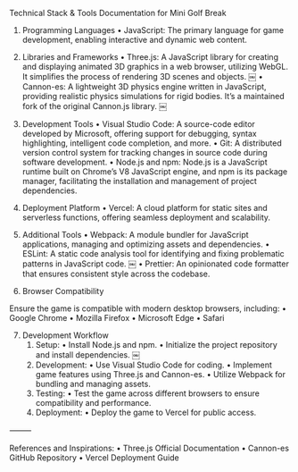Technical Stack & Tools Documentation for Mini Golf Break

1. Programming Languages
	•	JavaScript: The primary language for game development, enabling interactive and dynamic web content.

2. Libraries and Frameworks
	•	Three.js: A JavaScript library for creating and displaying animated 3D graphics in a web browser, utilizing WebGL. It simplifies the process of rendering 3D scenes and objects. ￼
	•	Cannon-es: A lightweight 3D physics engine written in JavaScript, providing realistic physics simulations for rigid bodies. It’s a maintained fork of the original Cannon.js library.  ￼

3. Development Tools
	•	Visual Studio Code: A source-code editor developed by Microsoft, offering support for debugging, syntax highlighting, intelligent code completion, and more.
	•	Git: A distributed version control system for tracking changes in source code during software development.
	•	Node.js and npm: Node.js is a JavaScript runtime built on Chrome’s V8 JavaScript engine, and npm is its package manager, facilitating the installation and management of project dependencies.

4. Deployment Platform
	•	Vercel: A cloud platform for static sites and serverless functions, offering seamless deployment and scalability.

5. Additional Tools
	•	Webpack: A module bundler for JavaScript applications, managing and optimizing assets and dependencies.
	•	ESLint: A static code analysis tool for identifying and fixing problematic patterns in JavaScript code. ￼
	•	Prettier: An opinionated code formatter that ensures consistent style across the codebase.

6. Browser Compatibility

Ensure the game is compatible with modern desktop browsers, including:
	•	Google Chrome
	•	Mozilla Firefox
	•	Microsoft Edge
	•	Safari

7. Development Workflow
	1.	Setup:
	•	Install Node.js and npm.
	•	Initialize the project repository and install dependencies. ￼
	2.	Development:
	•	Use Visual Studio Code for coding.
	•	Implement game features using Three.js and Cannon-es.
	•	Utilize Webpack for bundling and managing assets.
	3.	Testing:
	•	Test the game across different browsers to ensure compatibility and performance.
	4.	Deployment:
	•	Deploy the game to Vercel for public access.

⸻

References and Inspirations:
	•	Three.js Official Documentation
	•	Cannon-es GitHub Repository
	•	Vercel Deployment Guide
